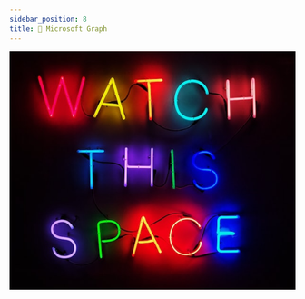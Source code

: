 ```yaml
---
sidebar_position: 8
title: 🔗 Microsoft Graph
---
```


![Banner Placeholder](./../../static/img/coming-soon.png)